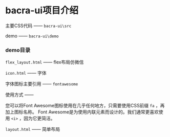 # bacra-ui项目介绍

主要CSS代码 —— `bacra-ui\src`

demo —— `bacra-ui\demo`

### demo目录

`flex_layout.html` —— flex布局仿微信

`icon.html` —— 字体

字体图标主要引用 —— `fontawesome`

使用方式 —— 

您可以将Font Awesome图标使用在几乎任何地方，只需要使用CSS前缀 `fa` ，再加上图标名称。 Font Awesome是为使用内联元素而设计的。我们通常更喜欢使用 `<i>` ，因为它更简洁。 

`layout.html` —— 简单布局

